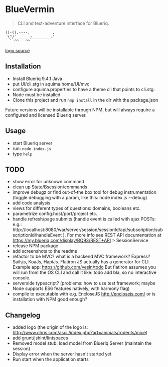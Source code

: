 # BlueVermin

> CLI and text-adventure interface for Blueriq.

```
()-().----.          .
 \"/` ___  ;________.'
  ` ^^   ^^
```
[logo source](http://www.chris.com/ascii/index.php?art=animals/rodents/mice)

## Installation

* Install Blueriq 9.4.1 Java
* put UI/cli.stg in aquima.home/UI/mvc
* configure aquima.properties to have a theme cli that points to cli.stg.
* Node must be installed
* Clone this project and run ```nmp install``` in the dir with the package.json

Future versions will be installable through NPM, but will always require a configured and licensed Blueriq server.


## Usage

* start Blueriq server
* run: ```node index.js```
* type ```help```


## TODO

* show error for unknown command
* clean up State/Bsession/commands
* improve debugz or find out-of-the box tool for debug instrumentation (toggle debugging with a param, like this: node index.js --debug)
* add code analysis
* views for different types of questions: domains, booleans etc.
* parametrize config.host/port/project etc.
* handle refresh/page submits (handle event is called with ajax POSTs: e.g.: http://localhost:8080/war/server/session/sessionId/api/subscription/subscriptionId/handleEvent ). For more info see REST API documentation at https://my.blueriq.com/display/BQ93/REST+API > SessionService
* release NPM package
* add screenshots to the readme
* refactor to be MVC? what is a backend MVC framework? Express? Sailsjs, KoaJs, HapiJs.
  Flatiron JS actually has a generator for CLI. Example app: https://github.com/vesln/todo
  But flatiron assumes you will run from the OS CLI and call it like: todo add bla, so no interactive console.
* serverside typescript? (problems: how to use test framework; maybe Node supports ES6 features natively, with harmony flag)
* compile to executable with e.g. EncloseJS http://enclosejs.com/ or is installation with NPM good enough?


## Changelog

* added logo (the origin of the logo is: http://www.chris.com/ascii/index.php?art=animals/rodents/mice)
* add grunt/jshint/lintspaces
* Removed model stub: load model from Blueriq Server (maintain the session)
* Display error when the server hasn't started yet
* Run start when the application starts
